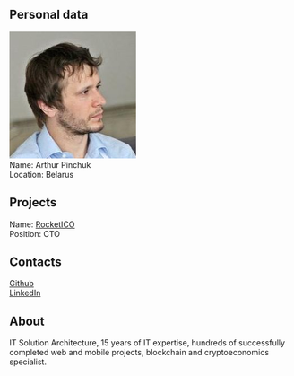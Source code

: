 ## Personal data
![photo](photo/arthur_pinchuk.jpg)  
Name: Arthur Pinchuk  
Location: Belarus  
## Projects 
Name: [RocketICO](../projects/rocketico.md)  
Position: CTO   
## Contacts
[Github](https://github.com/skilus)  
[LinkedIn](https://www.linkedin.com/in/arthur-pinchuk/)  
## About
IT Solution Architecture, 15 years of IT expertise,
hundreds of successfully completed web and mobile
projects, blockchain and cryptoeconomics specialist.
